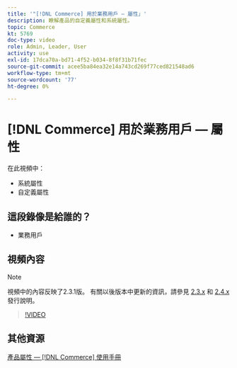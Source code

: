 ```yaml
---
title: '"[!DNL Commerce] 用於業務用戶 — 屬性」'
description: 瞭解產品的自定義屬性和系統屬性。
topic: Commerce
kt: 5769
doc-type: video
role: Admin, Leader, User
activity: use
exl-id: 17dca70a-bd71-4f52-b034-8f8f31b71fec
source-git-commit: acee5ba84ea32e14a743cd269f77ced821548ad6
workflow-type: tm+mt
source-wordcount: '77'
ht-degree: 0%

---
```


# [!DNL Commerce] 用於業務用戶 — 屬性

在此視頻中：

- 系統屬性
- 自定義屬性

## 這段錄像是給誰的？

- 業務用戶

## 視頻內容

>[!NOTE]
>
>視頻中的內容反映了2.3.1版。 有關以後版本中更新的資訊，請參見 [ 2.3.x](https://devdocs.magento.com/guides/v2.3/release-notes/bk-release-notes.html) 和 [2.4.x](https://devdocs.magento.com/guides/v2.4/release-notes/bk-release-notes.html) 發行說明。

>[!VIDEO](https://video.tv.adobe.com/v/35954?quality=12&learn=on)

## 其他資源

[產品屬性 —  [!DNL Commerce] 使用手冊](https://docs.magento.com/user-guide/catalog/product-attributes.html)
